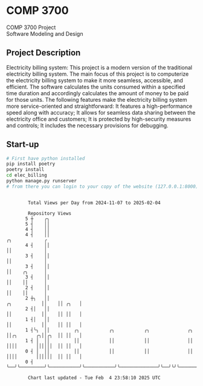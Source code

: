# COMP 3700
COMP 3700 Project  
Software Modeling and Design
## Project Description
Electricity billing system: This project is a modern version of the traditional electricity billing system. The main focus of this project is to computerize the electricity billing system to make it more seamless, accessible, and efficient. The software calculates the units consumed within a specified time duration and accordingly calculates the amount of money to be paid for those units. The following features make the electricity billing system more service-oriented and straightforward: It features a high-performance speed along with accuracy; It allows for seamless data sharing between the electricity office and customers; It is protected by high-security measures and controls; It includes the necessary provisions for debugging.

## Start-up
```bash
# First have python installed
pip install poetry
poetry install
cd elec_billing
python manage.py runserver
# from there you can login to your copy of the website (127.0.0.1:8000), default creds are admin/admin
```

```

        Total Views per Day from 2024-11-07 to 2025-02-04

        Repository Views
       5 ┼    ╭╮
       5 ┤    ││
       4 ┤    ││
       4 ┤    ││                                                                    ╭╮            ╭
       4 ┤    ││                                                                    ││            │
       3 ┤    ││                                                                    ││            │
       3 ┤    ││                                                                    ││    ╭╮      │
       3 ┤    ││                                                                    ││    ││      │
       2 ┤    ││                                                                    ││    ││      │
       2 ┼╮   ││                                                       ╭╮           ││    ││ ╭╮   │
       2 ┤│   ││                                                       ││           ││    ││ ││   │
       1 ┤│   ││                                                       ││           ││    ││ ││   │
       1 ┤╰╮  ││         ╭╮           ╭╮           ╭╮              ╭╮  ││╭╮       ╭╮││╭╮  ││ ││   │
       1 ┤ │  ││         ││           ││           ││              ││  ││││       ││││││  ││ ││   │
       0 ┤ │  ││         ││           ││           ││              ││  ││││       ││││││  ││ ││   │
       0 ┤ ╰──╯╰─────────╯╰───────────╯╰───────────╯╰──────────────╯╰──╯╰╯╰───────╯╰╯╰╯╰──╯╰─╯╰───╯

        Chart last updated - Tue Feb  4 23:58:10 2025 UTC
        
```
